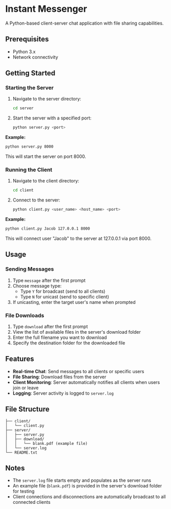 # Instant Messenger

A Python-based client-server chat application with file sharing capabilities.

## Prerequisites

- Python 3.x
- Network connectivity

## Getting Started

### Starting the Server

1. Navigate to the server directory:
   ```bash
   cd server
   ```

2. Start the server with a specified port:
   ```bash
   python server.py <port>
   ```

**Example:**
```bash
python server.py 8000
```
This will start the server on port 8000.

### Running the Client

1. Navigate to the client directory:
   ```bash
   cd client
   ```

2. Connect to the server:
   ```bash
   python client.py <user_name> <host_name> <port>
   ```

**Example:**
```bash
python client.py Jacob 127.0.0.1 8000
```
This will connect user "Jacob" to the server at 127.0.0.1 via port 8000.

## Usage

### Sending Messages

1. Type `message` after the first prompt
2. Choose message type:
   - Type `Y` for broadcast (send to all clients)
   - Type `N` for unicast (send to specific client)
3. If unicasting, enter the target user's name when prompted

### File Downloads

1. Type `download` after the first prompt
2. View the list of available files in the server's download folder
3. Enter the full filename you want to download
4. Specify the destination folder for the downloaded file

## Features

- **Real-time Chat**: Send messages to all clients or specific users
- **File Sharing**: Download files from the server
- **Client Monitoring**: Server automatically notifies all clients when users join or leave
- **Logging**: Server activity is logged to `server.log`

## File Structure

```
├── client/
│   └── client.py
├── server/
│   ├── server.py
│   ├── download/
│   │   └── blank.pdf (example file)
│   └── server.log
└── README.txt
```

## Notes

- The `server.log` file starts empty and populates as the server runs
- An example file (`blank.pdf`) is provided in the server's download folder for testing
- Client connections and disconnections are automatically broadcast to all connected clients

